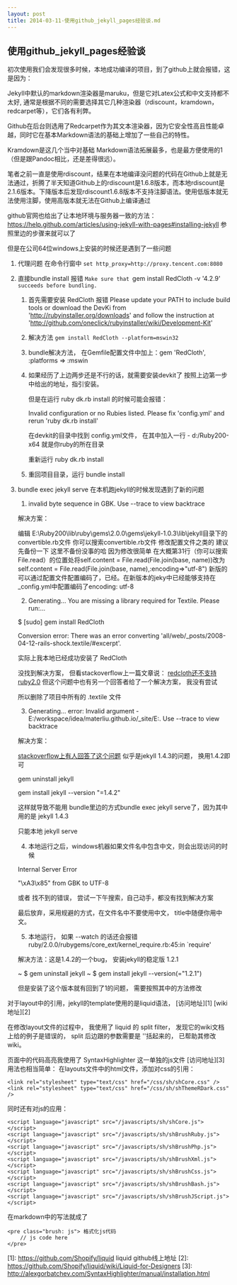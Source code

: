 ```yaml
---
layout: post
title: 2014-03-11-使用github_jekyll_pages经验谈.md
---
```


## 使用github_jekyll_pages经验谈

初次使用我们会发现很多时候，本地成功编译的项目，到了github上就会报错，这是因为：

Jekyll中默认的markdown渲染器是maruku，但是它对Latex公式和中文支持都不太好, 通常是根据不同的需要选择其它几种渲染器（rdiscount，kramdown，redcarpet等），它们各有利弊。

Github在后台则选用了Redcarpet作为其文本渲染器，因为它安全性高且性能卓越，同时它在基本Markdown语法的基础上增加了一些自己的特性。

Kramdown是这几个当中对基础 Markdown语法拓展最多，也是最方便使用的1（但是跟Pandoc相比，还是差得很远）。

笔者之前一直是使用rdiscount，结果在本地编译没问题的代码在Github上就是无法通过，折腾了半天知道Github上的rdiscount是1.6.8版本，而本地rdiscount是2.1.6版本。下降版本后发现rdiscount1.6.8版本不支持注脚语法。使用低版本就无法使用注脚，使用高版本就无法在Github上编译通过

github官网也给出了让本地环境与服务器一致的方法：
https://help.github.com/articles/using-jekyll-with-pages#installing-jekyll
参照里边的步骤来就可以了

但是在公司64位windows上安装的时候还是遇到了一些问题

1. 代理问题   在命令行窗中   `set http_proxy=http://proxy.tencent.com:8080`

2. 直接bundle install 报错 `Make sure that `gem install RedCloth -v '4.2.9'` succeeds before bundling.`

    1. 首先需要安装 RedCloth 报错 Please update your PATH to include build tools or download the DevKi from 'http://rubyinstaller.org/downloads' and follow the instruction at 'http://github.com/oneclick/rubyinstaller/wiki/Development-Kit'

    1. 解决方法 `gem install RedCloth --platform=mswin32`
    2. bundle解决方法， 在Gemfile配置文件中加上：gem 'RedCloth', :platforms => :mswin
    3. 如果经历了上边两步还是不行的话，就需要安装devkit了
        按照上边第一步中给出的地址，指引安装。

        但是在运行 ruby dk.rb install 的时候可能会报错：

        Invalid configuration or no Rubies listed. Please fix 'config.yml' and rerun 'ruby dk.rb install'

        在devkit的目录中找到 config.yml文件， 在其中加入一行 - d:/Ruby200-x64 就是你ruby的所在目录

        重新运行 ruby dk.rb install

    4. 重回项目目录，运行 bundle install

3. bundle exec jekyll serve 在本机跑jekyll的时候发现遇到了新的问题

    1. invalid byte sequence in GBK. Use --trace to view backtrace

    解决方案：

    编辑 E:\Ruby200\lib\ruby\gems\2.0.0\gems\jekyll-1.0.3\lib\jekyll目录下的convertible.rb文件 你可以搜索convertible.rb文件 修改配置文件之类的 建议先备份一下 这里不备份没事的哈 因为修改很简单 在大概第31行（你可以搜索File.read）的位置处将self.content = File.read(File.join(base, name))改为self.content = File.read(File.join(base, name),:encoding=>"utf-8")   新版的可以通过配置文件配置编码了，已经。在新版本的jeky中已经能够支持在_config.yml中配置编码了encoding: utf-8

    2. Generating... You are missing a library required for Textile. Please run:...

    $ [sudo] gem install RedCloth

    Conversion error: There was an error converting 'all/web/_posts/2008-04-12-rails-shock.textile/#excerpt'.

    实际上我本地已经成功安装了 RedCloth

    没找到解决方案， 但看stackoverflow上一篇文章说： [redcloth还不支持ruby2.0](http://stackoverflow.com/questions/17682753/redcloth-loaderror-on-ruby-2-0-0-i386-mingw32) 但这个问题中也有另一个回答者给了一个解决方案， 我没有尝试

    所以删除了项目中所有的 .textile 文件

    3. Generating... error: Invalid argument - E:/workspace/idea/materliu.github.io/_site/E:. Use --trace to view backtrace

    解决方案：

    [stackoverflow上有人回答了这个问题](http://stackoverflow.com/questions/21137096/jekyll-error-running-jekyll-serve)  似乎是jekyll 1.4.3的问题， 换用1.4.2即可

    gem uninstall jekyll

    gem install jekyll --version "=1.4.2"

    这样就导致不能用 bundle里边的方式bundle exec jekyll serve了，因为其中用的是 jekyll 1.4.3

    只能本地 jekyll serve

    4. 本地运行之后，windows机器如果文件名中包含中文，则会出现访问的时候

    Internal Server Error

    "\xA3\x85" from GBK to UTF-8

    或者 找不到的错误， 尝试一下午搜索，自己动手，都没有找到解决方案

    最后放弃，采用规避的方式，在文件名中不要使用中文， title中随便你用中文。

    5. 本地运行， 如果 --watch 的话还会报错 ruby/2.0.0/rubygems/core_ext/kernel_require.rb:45:in `require'

    解决方法：这是1.4.2的一个bug， 安装jekyll的稳定版 1.2.1

    ~ $ gem uninstall jekyll
    ~ $ gem install jekyll --version(="1.2.1")

    但是安装了这个版本就有回到了1的问题， 需要按照其中的方法修改


对于layout中的引用，jekyll的template使用的是liquid语法， [访问地址][1]    [wiki地址][2]

在修改layout文件的过程中， 我使用了 liquid 的 split filter， 发现它的wiki文档上给的例子是错误的， split 后边跟的参数需要是 ''括起来的， 已帮助其修改wiki。

页面中的代码高亮我使用了 SyntaxHighlighter 这一单独的js文件 [访问地址][3]
用法也相当简单：
在layouts文件中的html文件，添加对css的引用：

    <link rel="stylesheet" type="text/css" href="/css/sh/shCore.css" />
    <link rel="stylesheet" type="text/css" href="/css/sh/shThemeRDark.css" />

同时还有对js的应用：

    <script language="javascript" src="/javascripts/sh/shCore.js"></script>
    <script language="javascript" src="/javascripts/sh/shBrushRuby.js"></script>
    <script language="javascript" src="/javascripts/sh/shBrushPhp.js"></script>
    <script language="javascript" src="/javascripts/sh/shBrushXml.js"></script>
    <script language="javascript" src="/javascripts/sh/shBrushCss.js"></script>
    <script language="javascript" src="/javascripts/sh/shBrushBash.js"></script>
    <script language="javascript" src="/javascripts/sh/shBrushJScript.js"></script>

在markdown中的写法就成了

    <pre class="brush: js"> 格式化js代码
        // js code here
    </pre>


[1]: https://github.com/Shopify/liquid liquid github线上地址
[2]: https://github.com/Shopify/liquid/wiki/Liquid-for-Designers
[3]: http://alexgorbatchev.com/SyntaxHighlighter/manual/installation.html